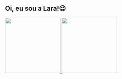 ## Oi, eu sou a Lara!😉
<div>
 <a href="https://github.com/LaraSouzx">
  <img height="180em" src="https://github-readme-stats.vercel.app/api?username=LaraSouzx&show_icons=true&theme=tokyonight&include_all_commits=true&count_private=true"/>
  <img height="180em" src="https://github-readme-stats.vercel.app/api/top-langs/?username=LaraSouzx&layout=compact&langs_count=7&theme=tokyonight"/>
    </div>
  
 
